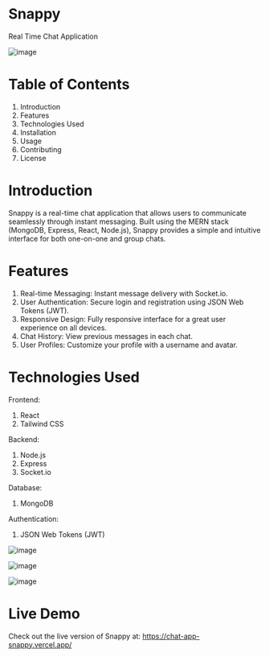 # Snappy
Real Time Chat Application

![image](https://github.com/user-attachments/assets/2712ca8d-9a69-4fc8-ac5a-b690a130faac)

# Table of Contents
1. Introduction
2. Features
3. Technologies Used
4. Installation
5. Usage
6. Contributing
7. License

# Introduction
Snappy is a real-time chat application that allows users to communicate seamlessly through instant messaging. Built using the MERN stack (MongoDB, Express, React, Node.js), Snappy provides a simple and intuitive interface for both one-on-one and group chats.

# Features
1. Real-time Messaging: Instant message delivery with Socket.io.
2. User Authentication: Secure login and registration using JSON Web Tokens (JWT).
3. Responsive Design: Fully responsive interface for a great user experience on all devices.
4. Chat History: View previous messages in each chat.
5. User Profiles: Customize your profile with a username and avatar.

# Technologies Used

Frontend:
1. React
2. Tailwind CSS
   
Backend:
1. Node.js
2. Express
3. Socket.io
   
Database:
1. MongoDB
   
Authentication:
1. JSON Web Tokens (JWT)

   

![image](https://github.com/user-attachments/assets/67e20aa0-b384-45e2-8133-86fa532d9621)


![image](https://github.com/user-attachments/assets/a6595759-7bc0-4060-a1f8-1106c82d89d3)


![image](https://github.com/user-attachments/assets/b43c823f-ac82-480c-aaf4-1896ff0cf4dc)


# Live Demo
Check out the live version of Snappy at: https://chat-app-snappy.vercel.app/


